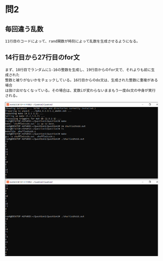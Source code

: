 # 問2
## 毎回違う乱数
```
11行目のコードによって、rand関数が時刻によって乱数を生成させるようになる。
```
## 14行目から27行目のfor文
```
まず、18行目でランダムに1-16の整数を生成し、19行目からのfor文で、それよりも前に生成された
整数と被りがないかをチェックしている。16行目からのdo文は、生成された整数に重複がある場合
は抜け出せなくなっている。その場合は、変数iが変わらないままもう一度do文の中身が実行される。
```
[![](./imagequestion2/shuffle1.png)](./imagequestion2/shuffle1.png)
[![](./imagequestion2/shuffle2.png)](./imagequestion2/shuffle2.png)

